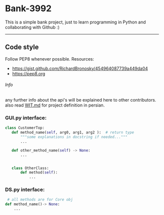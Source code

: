 # Bank-3992
This is a simple bank project, just to learn programming in Python and 
collaborating with Github :)

---------
## Code style
Follow PEP8 whenever possible. Resources:
 - https://gist.github.com/RichardBronosky/454964087739a449da04
 - https://pep8.org

###### Info
any further info about the api's will be explained here to other contributors.
also read [WIT.md](https://github.com/smal1378/Bank-3992/blob/459f0ef7d1a35f3b6bd97dedc0b1b1199294ce72/WIT.md) for project definition in persian.

### GUI.py interface:
```python
class CustomerTop:
   def method_name(self, arg0, arg1, arg2 ):  # return type
       """some explanations in docstring if needed..."""
       ...

   def other_method_name(self) -> None:
       ...


   class OtherClass:
       def method(self):
           ...
```

### DS.py interface:
```python
 # all methods are for Core obj
def method_name()-> None:
    ...
```
